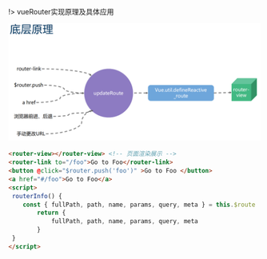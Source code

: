!> vueRouter实现原理及具体应用

![vue-router底层原理](vuexImage/vue-router.jpg) 


```html
<router-view></router-view> <!-- 页面渲染展示 -->
<router-link to="/foo">Go to Foo</router-link>
<button @click="$router.push('foo')" >Go to Foo </button>
<a href="#/foo">Go to Foo</a>
<script>
 routerInfo() {
    const { fullPath, path, name, params, query, meta } = this.$route
        return {
            fullPath, path, name, params, query, meta
        }
 }
</script>
```